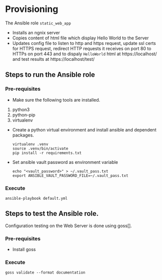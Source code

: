 # Provisioning


The Ansible role `static_web_app`

* Installs an ngnix server
* Copies content of html file which display Hello World to the Server
* Updates config file to listen to http and https request, update ssl certs for
HTTPS request, redirect HTTP requests it receives on port 80 to HTTPs on port 443
and to dispaly `HelloWorld` html at https://localhost/ and test results at
https://localhost/test/

## Steps to run the Ansible role

### Pre-requisites

* Make sure the following tools are installed.

1. python3
2. python-pip
3. virtualenv

* Create a python virtual environment and install ansible and dependent packages.

  ```
  virtualenv .venv
  source .venv/bin/activate
  pip install -r requirements.txt

  ```
* Set ansible vault password as environment variable

  ```
  echo "<vault_password>" > ~/.vault_pass.txt
  export ANSIBLE_VAULT_PASSWORD_FILE=~/.vault_pass.txt

  ```

### Execute

  ```
  ansible-playbook default.yml

  ```

## Steps to test the Ansible role.
Configuration testing on the Web Server is done using goss[].


### Pre-requisites
* Install goss

### Execute
  ```
  goss validate --format documentation
  ```
